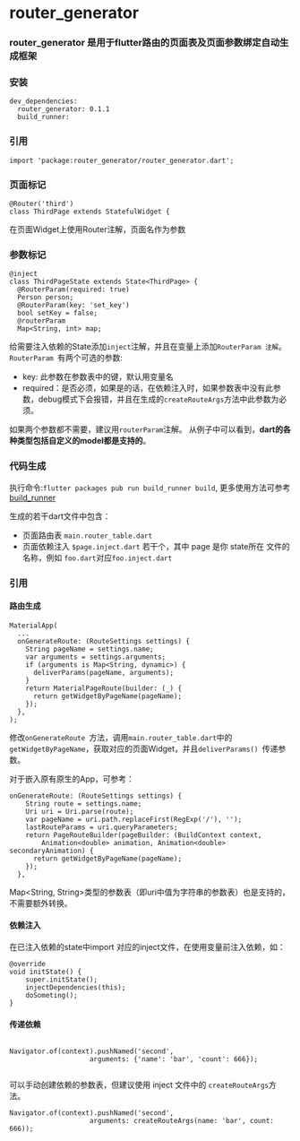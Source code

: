 # router_generator
### router_generator 是用于flutter路由的页面表及页面参数绑定自动生成框架
### 安装
```
dev_dependencies:
  router_generator: 0.1.1
  build_runner:
```

### 引用
`import 'package:router_generator/router_generator.dart';`
### 页面标记

```
@Router('third')
class ThirdPage extends StatefulWidget {
```
在页面Widget上使用Router注解，页面名作为参数

### 参数标记
```
@inject
class ThirdPageState extends State<ThirdPage> {
  @RouterParam(required: true)
  Person person;
  @RouterParam(key: 'set_key')
  bool setKey = false;
  @routerParam
  Map<String, int> map;
```

给需要注入依赖的State添加`inject`注解，并且在变量上添加`RouterParam 注解`。
`RouterParam `有两个可选的参数:

- key: 此参数在参数表中的键，默认用变量名
- required：是否必须，如果是的话，在依赖注入时，如果参数表中没有此参数，debug模式下会报错，并且在生成的`createRouteArgs`方法中此参数为必须。

如果两个参数都不需要，建议用`routerParam`注解。
从例子中可以看到，**dart的各种类型包括自定义的model都是支持的**。

### 代码生成
执行命令:`flutter packages pub run build_runner build`, 更多使用方法可参考 [build_runner](https://pub.dev/packages/build_runner)

生成的若干dart文件中包含：

- 页面路由表 `main.router_table.dart`
- 页面依赖注入 `$page.inject.dart` 若干个，其中 page 是你 state所在 文件的名称，例如 `foo.dart`对应`foo.inject.dart`

### 引用
#### 路由生成
```
MaterialApp(
  ...
  onGenerateRoute: (RouteSettings settings) {
    String pageName = settings.name;
    var arguments = settings.arguments;
    if (arguments is Map<String, dynamic>) {
      deliverParams(pageName, arguments);
    }
    return MaterialPageRoute(builder: (_) {
      return getWidgetByPageName(pageName);
    });
  },
);
```

修改`onGenerateRoute `方法，调用`main.router_table.dart`中的`getWidgetByPageName`，获取对应的页面Widget，并且`deliverParams() `传递参数。

对于嵌入原有原生的App，可参考：

```
onGenerateRoute: (RouteSettings settings) {
    String route = settings.name;
    Uri uri = Uri.parse(route);
    var pageName = uri.path.replaceFirst(RegExp('/'), '');
    lastRouteParams = uri.queryParameters;
    return PageRouteBuilder(pageBuilder: (BuildContext context,
        Animation<double> animation, Animation<double> secondaryAnimation) {
      return getWidgetByPageName(pageName);
    });
  },
```
Map<String, String>类型的参数表（即uri中值为字符串的参数表）也是支持的，不需要额外转换。


#### 依赖注入

在已注入依赖的state中import 对应的inject文件，在使用变量前注入依赖，如：

```
@override
void initState() {
	super.initState();
	injectDependencies(this);
	doSometing();
}
```

#### 传递依赖
```

Navigator.of(context).pushNamed('second',
                    arguments: {'name': 'bar', 'count': 666});
                    
```
可以手动创建依赖的参数表，但建议使用 inject 文件中的 `createRouteArgs`方法。

```
Navigator.of(context).pushNamed('second',
                    arguments: createRouteArgs(name: 'bar', count: 666));

```